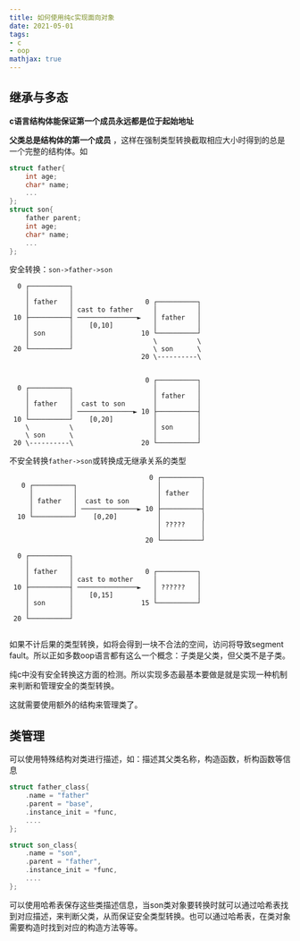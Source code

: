 ```yaml
---
title: 如何使用纯c实现面向对象
date: 2021-05-01
tags: 
- c
- oop
mathjax: true
---
```


## 继承与多态

**c语言结构体能保证第一个成员永远都是位于起始地址**

**父类总是结构体的第一个成员** ，这样在强制类型转换截取相应大小时得到的总是一个完整的结构体。如

```c
struct father{
    int age;
    char* name;
    ...
};
struct son{
    father parent;
    int age;
    char* name;
    ...
};
```

安全转换：`son->father->son`

```
  0 ┌──────────┐
    │          │
    │ father   │                  0 ┌──────────┐
    │          │ cast to father     │          │
 10 ├──────────┤ ───────────────►   │ father   │
    │          │    [0,10]          │          │
    │ son      │                 10 └──────────┘
    │          │                    \          \
 20 └──────────┘                    \ son      \
                                 20 \----------\


                                  0 ┌──────────┐
  0 ┌──────────┐                    │          │
    │          │                    │ father   │
    │ father   │  cast to son       │          │
    │          │ ──────────────► 10 ├──────────┤
 10 └──────────┘    [0,20]          │          │
    \          \                    │ son      │
    \ son      \                    │          │
 20 \----------\                 20 └──────────┘

```

不安全转换`father->son`或转换成无继承关系的类型

```
                                   0 ┌──────────┐
   0 ┌──────────┐                    │          │
     │          │                    │ father   │
     │ father   │  cast to son       │          │
     │          │ ──────────────► 10 ├──────────┤
  10 └──────────┘    [0,20]          │          │
                                     │ ?????    │
                                     │          │
                                  20 └──────────┘

  0 ┌──────────┐
    │          │
    │ father   │                  0 ┌──────────┐
    │          │ cast to mother     │          │
 10 ├──────────┤ ───────────────►   │ ??????   │
    │          │    [0,15]          │          │
    │ son      │                 15 └──────────┘
    │          │ 
 20 └──────────┘                 
                                 
```

如果不计后果的类型转换，如将会得到一块不合法的空间，访问将导致segment fault。所以正如多数oop语言都有这么一个概念：子类是父类，但父类不是子类。

纯c中没有安全转换这方面的检测。所以实现多态最基本要做是就是实现一种机制来判断和管理安全的类型转换。

这就需要使用额外的结构来管理类了。


## 类管理

可以使用特殊结构对类进行描述，如：描述其父类名称，构造函数，析构函数等信息

```c
struct father_class{
    .name = "father"
    .parent = "base",
    .instance_init = *func,
    ....
};

struct son_class{
    .name = "son",
    .parent = "father",
    .instance_init = *func,
    ....
};
```

可以使用哈希表保存这些类描述信息，当son类对象要转换时就可以通过哈希表找到对应描述，来判断父类，从而保证安全类型转换。也可以通过哈希表，在类对象需要构造时找到对应的构造方法等等。




